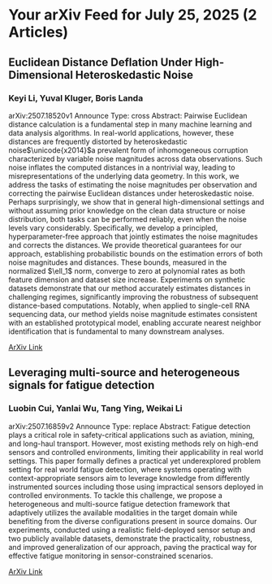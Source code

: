 <h1>Your arXiv Feed for July 25, 2025 (2 Articles)</h1>
<h2>Euclidean Distance Deflation Under High-Dimensional Heteroskedastic Noise</h2>
<h3>Keyi Li, Yuval Kluger, Boris Landa</h3>
<p>arXiv:2507.18520v1 Announce Type: cross 
Abstract: Pairwise Euclidean distance calculation is a fundamental step in many machine learning and data analysis algorithms. In real-world applications, however, these distances are frequently distorted by heteroskedastic noise$\unicode{x2014}$a prevalent form of inhomogeneous corruption characterized by variable noise magnitudes across data observations. Such noise inflates the computed distances in a nontrivial way, leading to misrepresentations of the underlying data geometry. In this work, we address the tasks of estimating the noise magnitudes per observation and correcting the pairwise Euclidean distances under heteroskedastic noise. Perhaps surprisingly, we show that in general high-dimensional settings and without assuming prior knowledge on the clean data structure or noise distribution, both tasks can be performed reliably, even when the noise levels vary considerably. Specifically, we develop a principled, hyperparameter-free approach that jointly estimates the noise magnitudes and corrects the distances. We provide theoretical guarantees for our approach, establishing probabilistic bounds on the estimation errors of both noise magnitudes and distances. These bounds, measured in the normalized $\ell_1$ norm, converge to zero at polynomial rates as both feature dimension and dataset size increase. Experiments on synthetic datasets demonstrate that our method accurately estimates distances in challenging regimes, significantly improving the robustness of subsequent distance-based computations. Notably, when applied to single-cell RNA sequencing data, our method yields noise magnitude estimates consistent with an established prototypical model, enabling accurate nearest neighbor identification that is fundamental to many downstream analyses.</p>
<a href='https://arxiv.org/abs/2507.18520'>ArXiv Link</a>

<h2>Leveraging multi-source and heterogeneous signals for fatigue detection</h2>
<h3>Luobin Cui, Yanlai Wu, Tang Ying, Weikai Li</h3>
<p>arXiv:2507.16859v2 Announce Type: replace 
Abstract: Fatigue detection plays a critical role in safety-critical applications such as aviation, mining, and long-haul transport. However, most existing methods rely on high-end sensors and controlled environments, limiting their applicability in real world settings. This paper formally defines a practical yet underexplored problem setting for real world fatigue detection, where systems operating with context-appropriate sensors aim to leverage knowledge from differently instrumented sources including those using impractical sensors deployed in controlled environments. To tackle this challenge, we propose a heterogeneous and multi-source fatigue detection framework that adaptively utilizes the available modalities in the target domain while benefiting from the diverse configurations present in source domains. Our experiments, conducted using a realistic field-deployed sensor setup and two publicly available datasets, demonstrate the practicality, robustness, and improved generalization of our approach, paving the practical way for effective fatigue monitoring in sensor-constrained scenarios.</p>
<a href='https://arxiv.org/abs/2507.16859'>ArXiv Link</a>

